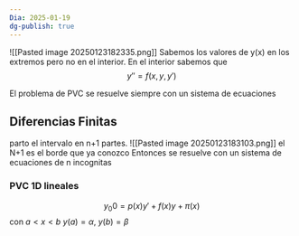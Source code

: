 ```yaml
---
Dia: 2025-01-19
dg-publish: true
---
```

![[Pasted image 20250123182335.png]]
Sabemos los valores de y(x) en los extremos pero no en el interior. En el interior sabemos que $$y''=f(x, y, y')$$

El problema de PVC se resuelve siempre con un sistema de ecuaciones 

## Diferencias Finitas

parto el intervalo en n+1 partes. 
![[Pasted image 20250123183103.png]]
el N+1 es el borde que ya conozco
Entonces se resuelve con un sistema de ecuaciones de n incognitas


### PVC 1D lineales 

$$y_{0}0=p(x)y'+f(x)y+\pi(x)$$
con $a<x<b$ 
$y(a)=\alpha, \ y(b)=\beta$


